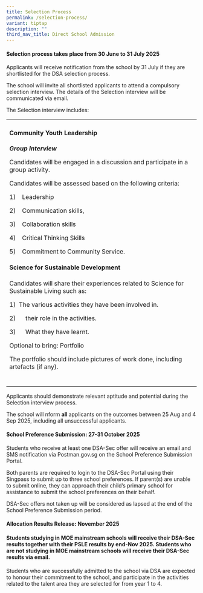 ```yaml
---
title: Selection Process
permalink: /selection-process/
variant: tiptap
description: ""
third_nav_title: Direct School Admission
---
```

<h4><strong>Selection process takes place from 30 June to 31 July 2025</strong></h4>
<p>Applicants will receive notification from the school by 31 July if they
are shortlisted for the DSA selection process.</p>
<p>The school will invite all shortlisted applicants to attend a compulsory
selection interview. The details of the Selection interview will be communicated
via email.</p>
<p>The Selection interview includes:</p>
<table style="minWidth: 25px">
<colgroup>
<col>
</colgroup>
<tbody>
<tr>
<td rowspan="1" colspan="1">
<h4>Community Youth Leadership</h4>
<p></p>
<p><strong><em>Group Interview</em></strong>
</p>
<p></p>
<p>Candidates will be engaged in a discussion and participate in a group
activity.</p>
<p>Candidates will be assessed based on the following criteria:</p>
<p>1)&nbsp;&nbsp;&nbsp; Leadership</p>
<p>2)&nbsp;&nbsp;&nbsp; Communication skills,</p>
<p>3)&nbsp;&nbsp;&nbsp; Collaboration skills</p>
<p>4)&nbsp;&nbsp;&nbsp; Critical Thinking Skills</p>
<p>5)&nbsp;&nbsp;&nbsp; Commitment to Community Service.</p>
<p></p>
<h4>Science for Sustainable Development</h4>
<p></p>
<p>Candidates will share their experiences related to Science for Sustainable
Living such as:</p>
<p>1)&nbsp; The various activities they have been involved in.</p>
<p>2)&nbsp;&nbsp;&nbsp;&nbsp;&nbsp; their role in the activities.</p>
<p>3)&nbsp;&nbsp;&nbsp;&nbsp;&nbsp; What they have learnt.</p>
<p></p>
<p>Optional to bring: Portfolio</p>
<p>The portfolio should include pictures of work done, including artefacts
(if any).</p>
<p></p>
<p></p>
<p></p>
<p></p>
</td>
</tr>
<tr>
<td rowspan="1" colspan="1">
<p></p>
</td>
</tr>
</tbody>
</table>
<p>Applicants should demonstrate relevant aptitude and potential during the
Selection interview process.</p>
<p>The school will nform <strong>all </strong>applicants on the outcomes between
25 Aug and 4 Sep 2025, including all unsuccessful applicants.</p>
<h4><strong>School Preference Submission: 27-31 October 2025</strong></h4>
<p>Students who receive at least one DSA-Sec offer will receive an email
and SMS notification via Postman.gov.sg on the School Preference Submission
Portal.&nbsp;</p>
<p>Both parents are required to login to the DSA-Sec Portal using their Singpass
to submit up to three school preferences. If parent(s) are unable to submit
online, they can approach their child’s primary school for assistance to
submit the school preferences on their behalf.</p>
<p>DSA-Sec offers not taken up will be considered as lapsed at the end of
the School Preference Submission period.</p>
<h4><strong>Allocation Results Release: November 2025</strong></h4>
<h4>Students studying in MOE mainstream schools will receive their DSA-Sec results together with their PSLE results by end-Nov 2025. Students who are not studying in MOE mainstream schools will receive their DSA-Sec results via email.</h4>
<p>Students who are successfully admitted to the school via DSA are expected
to honour their commitment to the school, and participate in the activities
related to the talent area they are selected for from year 1 to 4.</p>
<p></p>
